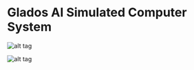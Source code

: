 # Glados AI Simulated Computer System

![alt tag](https://raw.githubusercontent.com/tsiampos/glados/master/glados.png)

![alt tag](https://raw.githubusercontent.com/tsiampos/glados/master/SCREEN.png)